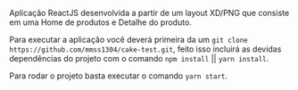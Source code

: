 Aplicação ReactJS desenvolvida a partir de um layout XD/PNG que consiste em uma Home de produtos e Detalhe do produto.

Para executar a aplicação você deverá primeira da um `git clone https://github.com/mmss1304/cake-test.git`, feito isso incluirá as devidas dependências do projeto com o comando `npm install` || `yarn install`.

Para rodar o projeto basta executar o comando `yarn start`.
